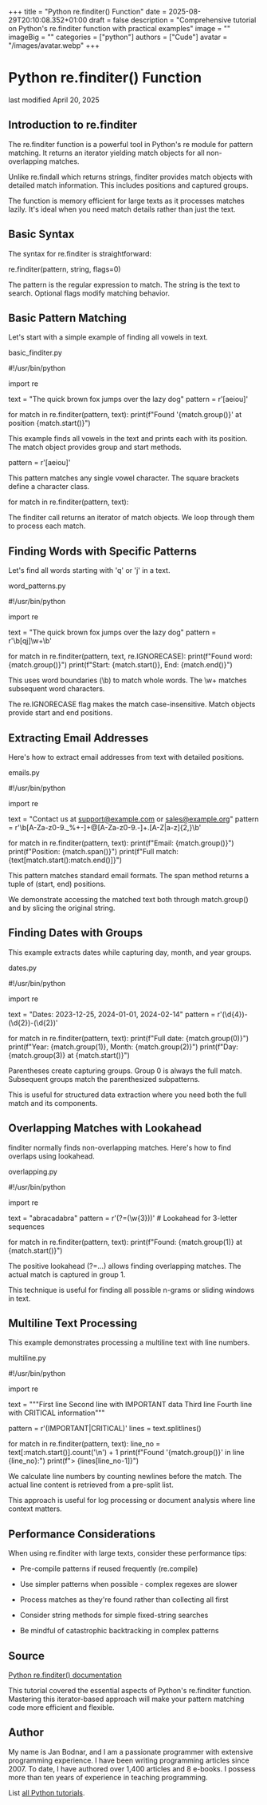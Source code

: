 +++
title = "Python re.finditer() Function"
date = 2025-08-29T20:10:08.352+01:00
draft = false
description = "Comprehensive tutorial on Python's re.finditer function with practical examples"
image = ""
imageBig = ""
categories = ["python"]
authors = ["Cude"]
avatar = "/images/avatar.webp"
+++

# Python re.finditer() Function

last modified April 20, 2025

## Introduction to re.finditer

The re.finditer function is a powerful tool in Python's
re module for pattern matching. It returns an iterator
yielding match objects for all non-overlapping matches.

Unlike re.findall which returns strings, finditer
provides match objects with detailed match information. This includes
positions and captured groups.

The function is memory efficient for large texts as it processes matches
lazily. It's ideal when you need match details rather than just the text.

## Basic Syntax

The syntax for re.finditer is straightforward:

re.finditer(pattern, string, flags=0)

The pattern is the regular expression to match. The
string is the text to search. Optional flags
modify matching behavior.

## Basic Pattern Matching

Let's start with a simple example of finding all vowels in text.

basic_finditer.py
  

#!/usr/bin/python

import re

text = "The quick brown fox jumps over the lazy dog"
pattern = r'[aeiou]'

for match in re.finditer(pattern, text):
    print(f"Found '{match.group()}' at position {match.start()}")

This example finds all vowels in the text and prints each with its position. The
match object provides group and start methods.

pattern = r'[aeiou]'

This pattern matches any single vowel character. The square brackets
define a character class.

for match in re.finditer(pattern, text):

The finditer call returns an iterator of match objects.
We loop through them to process each match.

## Finding Words with Specific Patterns

Let's find all words starting with 'q' or 'j' in a text.

word_patterns.py
  

#!/usr/bin/python

import re

text = "The quick brown fox jumps over the lazy dog"
pattern = r'\b[qj]\w+\b'

for match in re.finditer(pattern, text, re.IGNORECASE):
    print(f"Found word: {match.group()}")
    print(f"Start: {match.start()}, End: {match.end()}")

This uses word boundaries (\b) to match whole words. The
\w+ matches subsequent word characters.

The re.IGNORECASE flag makes the match case-insensitive.
Match objects provide start and end positions.

## Extracting Email Addresses

Here's how to extract email addresses from text with detailed positions.

emails.py
  

#!/usr/bin/python

import re

text = "Contact us at support@example.com or sales@example.org"
pattern = r'\b[A-Za-z0-9._%+-]+@[A-Za-z0-9.-]+\.[A-Z|a-z]{2,}\b'

for match in re.finditer(pattern, text):
    print(f"Email: {match.group()}")
    print(f"Position: {match.span()}")
    print(f"Full match: {text[match.start():match.end()]}")

This pattern matches standard email formats. The span
method returns a tuple of (start, end) positions.

We demonstrate accessing the matched text both through match.group()
and by slicing the original string.

## Finding Dates with Groups

This example extracts dates while capturing day, month, and year groups.

dates.py
  

#!/usr/bin/python

import re

text = "Dates: 2023-12-25, 2024-01-01, 2024-02-14"
pattern = r'(\d{4})-(\d{2})-(\d{2})'

for match in re.finditer(pattern, text):
    print(f"Full date: {match.group(0)}")
    print(f"Year: {match.group(1)}, Month: {match.group(2)}")
    print(f"Day: {match.group(3)} at {match.start()}")

Parentheses create capturing groups. Group 0 is always the full match.
Subsequent groups match the parenthesized subpatterns.

This is useful for structured data extraction where you need both
the full match and its components.

## Overlapping Matches with Lookahead

finditer normally finds non-overlapping matches. Here's
how to find overlaps using lookahead.

overlapping.py
  

#!/usr/bin/python

import re

text = "abracadabra"
pattern = r'(?=(\w{3}))'  # Lookahead for 3-letter sequences

for match in re.finditer(pattern, text):
    print(f"Found: {match.group(1)} at {match.start()}")

The positive lookahead (?=...) allows finding overlapping
matches. The actual match is captured in group 1.

This technique is useful for finding all possible n-grams or sliding
windows in text.

## Multiline Text Processing

This example demonstrates processing a multiline text with line numbers.

multiline.py
  

#!/usr/bin/python

import re

text = """First line
Second line with IMPORTANT data
Third line
Fourth line with CRITICAL information"""

pattern = r'(IMPORTANT|CRITICAL)'
lines = text.splitlines()

for match in re.finditer(pattern, text):
    line_no = text[:match.start()].count('\n') + 1
    print(f"Found '{match.group()}' in line {line_no}:")
    print(f"&gt; {lines[line_no-1]}")

We calculate line numbers by counting newlines before the match.
The actual line content is retrieved from a pre-split list.

This approach is useful for log processing or document analysis where
line context matters.

## Performance Considerations

When using re.finditer with large texts, consider these
performance tips:

- Pre-compile patterns if reused frequently (re.compile)

- Use simpler patterns when possible - complex regexes are slower

- Process matches as they're found rather than collecting all first

- Consider string methods for simple fixed-string searches

- Be mindful of catastrophic backtracking in complex patterns

## Source

[Python re.finditer() documentation](https://docs.python.org/3/library/re.html#re.finditer)

This tutorial covered the essential aspects of Python's re.finditer
function. Mastering this iterator-based approach will make your pattern
matching code more efficient and flexible.

## Author

My name is Jan Bodnar, and I am a passionate programmer with extensive
programming experience. I have been writing programming articles since 2007.
To date, I have authored over 1,400 articles and 8 e-books. I possess more
than ten years of experience in teaching programming.

List [all Python tutorials](/python/).